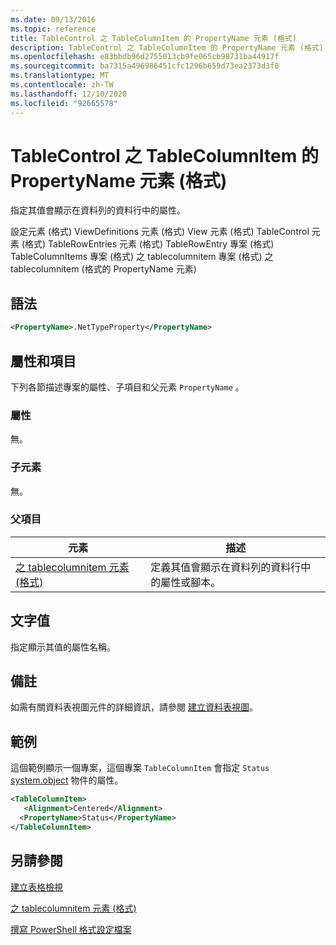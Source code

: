 ```yaml
---
ms.date: 09/13/2016
ms.topic: reference
title: TableControl 之 TableColumnItem 的 PropertyName 元素 (格式)
description: TableControl 之 TableColumnItem 的 PropertyName 元素 (格式)
ms.openlocfilehash: e83bbdb96d2755013cb9fe065cb98731ba44917f
ms.sourcegitcommit: ba7315a496986451cfc1296b659d73ea2373d3f0
ms.translationtype: MT
ms.contentlocale: zh-TW
ms.lasthandoff: 12/10/2020
ms.locfileid: "92665578"
---
```

# <a name="propertyname-element-for-tablecolumnitem-for-tablecontrol-format"></a>TableControl 之 TableColumnItem 的 PropertyName 元素 (格式)

指定其值會顯示在資料列的資料行中的屬性。

設定元素 (格式) ViewDefinitions 元素 (格式) View 元素 (格式) TableControl 元素 (格式) TableRowEntries 元素 (格式) TableRowEntry 專案 (格式) TableColumnItems 專案 (格式) 之 tablecolumnitem 專案 (格式) 之 tablecolumnitem (格式的 PropertyName 元素) 

## <a name="syntax"></a>語法

```xml
<PropertyName>.NetTypeProperty</PropertyName>
```

## <a name="attributes-and-elements"></a>屬性和項目

下列各節描述專案的屬性、子項目和父元素 `PropertyName` 。

### <a name="attributes"></a>屬性

無。

### <a name="child-elements"></a>子元素

無。

### <a name="parent-elements"></a>父項目

|元素|描述|
|-------------|-----------------|
|[之 tablecolumnitem 元素 (格式) ](./tablecolumnitem-element-for-tablecolumnitems-for-tablecontrol-format.md)|定義其值會顯示在資料列的資料行中的屬性或腳本。|

## <a name="text-value"></a>文字值

指定顯示其值的屬性名稱。

## <a name="remarks"></a>備註

如需有關資料表視圖元件的詳細資訊，請參閱 [建立資料表視圖](./creating-a-table-view.md)。

## <a name="example"></a>範例

這個範例顯示一個專案，這個專案 `TableColumnItem` 會指定 `Status` [system.object](/dotnet/api/System.Diagnostics.Process) 物件的屬性。

```xml
<TableColumnItem>
   <Alignment>Centered</Alignment>
  <PropertyName>Status</PropertyName>
</TableColumnItem>

```

## <a name="see-also"></a>另請參閱

[建立表格檢視](./creating-a-table-view.md)

[之 tablecolumnitem 元素 (格式) ](./tablecolumnitem-element-for-tablecolumnitems-for-tablecontrol-format.md)

[撰寫 PowerShell 格式設定檔案](./writing-a-powershell-formatting-file.md)
